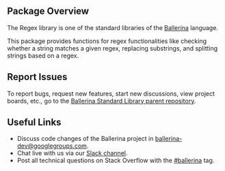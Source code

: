 ## Package Overview

The Regex library is one of the standard libraries of the <a target="_blank" href="https://ballerina.io/">Ballerina</a> language.

This package provides functions for regex functionalities like checking whether a string matches a given regex, replacing substrings, and splitting strings based on a regex.

## Report Issues

To report bugs, request new features, start new discussions, view project boards, etc., go to the [Ballerina Standard Library parent repository](https://github.com/ballerina-platform/ballerina-standard-library).

## Useful Links

* Discuss code changes of the Ballerina project in [ballerina-dev@googlegroups.com](mailto:ballerina-dev@googlegroups.com).
* Chat live with us via our [Slack channel](https://ballerina.io/community/slack/).
* Post all technical questions on Stack Overflow with the [#ballerina](https://stackoverflow.com/questions/tagged/ballerina) tag.
